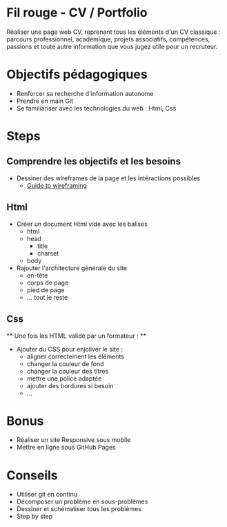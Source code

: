 # Fil rouge - CV / Portfolio

Réaliser une page web CV, reprenant tous les éléments d'un CV classique : parcours professionnel, académique, projets associatifs, compétences, passions et toute autre information que vous jugez utile pour un recruteur.


# Objectifs pédagogiques

* Renforcer sa recherche d'information autonome
* Prendre en main Git
* Se familiariser avec les technologies du web : Html, Css


# Steps
## Comprendre les objectifs et les besoins

* Dessiner des wireframes de la page et les intéractions possibles
	* [Guide to wireframing](http://webdesign.tutsplus.com/articles/a-beginners-guide-to-wireframing--webdesign-7399)

## Html
* Créer un document Html vide avec les balises
	* html
	* head
		* title
		* charset
	* body
* Rajouter l'architecture générale du site
	* en-tête
	* corps de page
	* pied de page
	* ... tout le reste

## Css

** Une fois les HTML validé par un formateur : **

* Ajouter du CSS pour enjoliver le site :
	* aligner correctement les éléments
	* changer la couleur de fond
	* changer la couleur des titres
	* mettre une police adaptée
	* ajouter des bordures si besoin
	* ... 

# Bonus 

* Réaliser un site Responsive sous mobile
* Mettre en ligne sous GitHub Pages

# Conseils

* Utiliser git en continu
* Décomposer un problème en sous-problèmes
* Dessiner et schématiser tous les problèmes
* Step by step
